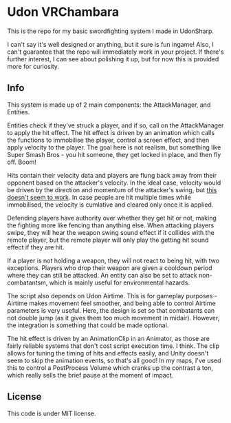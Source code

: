 # Udon VRChambara
This is the repo for my basic swordfighting system I made in UdonSharp.

I can't say it's well designed or anything, but it sure is fun ingame! Also, I can't guarantee that the repo will immediately work in your project. If there's further interest, I can see about polishing it up, but for now this is provided more for curiosity.

## Info
This system is made up of 2 main components: the AttackManager, and Entities.

Entities check if they've struck a player, and if so, call on the AttackManager to apply the hit effect. The hit effect is driven by an animation which calls the functions to immobilise the player, control a screen effect, and then apply velocity to the player. The goal here is not realism, but something like Super Smash Bros - you hit someone, they get locked in place, and then fly off. Boom! 

Hits contain their velocity data and players are flung back away from their opponent based on the attacker's velocity. In the ideal case, velocity would be driven by the direction and momentum of the attacker's swing, but [this doesn't seem to work](https://twitter.com/TheOtaking/status/1578691637403852800). In case people are hit multiple times while immobilised, the velocity is cumlative and cleared only once it is applied.

Defending players have authority over whether they get hit or not, making the fighting more like fencing than anything else. When attacking players swipe, they will hear the weapon swing sound effect if it collides with the remote player, but the remote player will only play the getting hit sound effect if they are hit. 

If a player is not holding a weapon, they will not react to being hit, with two exceptions. Players who drop their weapon are given a cooldown period where they can still be attacked. An entity can also be set to attack non-combatantsm, which is mainly useful for environmental hazards. 

The script also depends on Udon Airtime. This is for gameplay purposes - Airtime makes movement feel smoother, and being able to control Airtime parameters is very useful. Here, the design is set so that combatants can not double jump (as it gives them too much movement in midair). However, the integration is something that could be made optional. 

The hit effect is driven by an AnimationClip in an Animator, as those are fairly reliable systems that don't cost script execution time. I think. The clip allows for tuning the timing of hits and effects easily, and Unity doesn't seem to skip the animation events, so that's all good! In my maps, I've used this to control a PostProcess Volume which cranks up the contrast a ton, which really sells the brief pause at the moment of impact.

## License

This code is under MIT license.